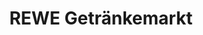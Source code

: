 ---
title: "REWE Getränkemarkt"
url: /hannover/rewe-getraenkemarkt-an-der-wollebahn/
shop: Getränke
---